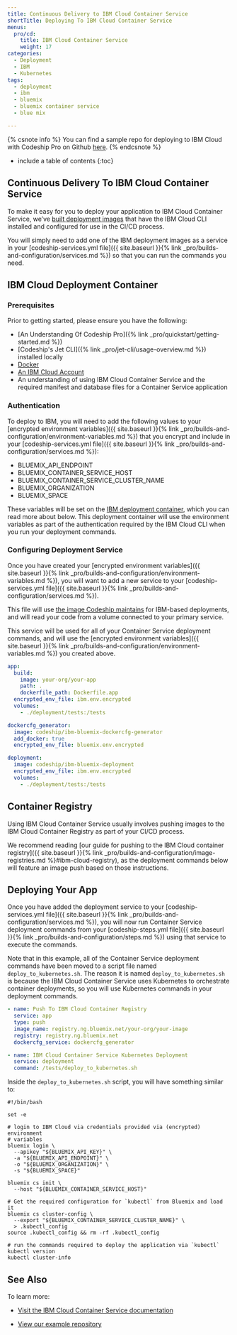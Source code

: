 ```yaml
---
title: Continuous Delivery to IBM Cloud Container Service
shortTitle: Deploying To IBM Cloud Container Service
menus:
  pro/cd:
    title: IBM Cloud Container Service
    weight: 17
categories:
  - Deployment
  - IBM  
  - Kubernetes
tags:
  - deployment
  - ibm
  - bluemix
  - bluemix container service
  - blue mix

---
```

{% csnote info %}
You can find a sample repo for deploying to IBM Cloud with Codeship Pro on Github [here](https://github.com/codeship-library/ibm-bluemix-utilities).
{% endcsnote %}

* include a table of contents
{:toc}

## Continuous Delivery To IBM Cloud Container Service

To make it easy for you to deploy your application to IBM Cloud Container Service, we’ve [built deployment images](https://github.com/codeship-library/ibm-bluemix-utilities) that have the IBM Cloud CLI installed and configured for use in the CI/CD process.

You will simply need to add one of the IBM deployment images as a service in your [codeship-services.yml file]({{ site.baseurl }}{% link _pro/builds-and-configuration/services.md %}) so that you can run the commands you need.

## IBM Cloud Deployment Container

### Prerequisites

Prior to getting started, please ensure you have the following:

- [An Understanding Of Codeship Pro]({% link _pro/quickstart/getting-started.md %})
- [Codeship's Jet CLI]({% link _pro/jet-cli/usage-overview.md %}) installed locally
- [Docker](https://www.docker.com/community-edition)
- [An IBM Cloud Account](https://www.ibm.com/cloud)
- An understanding of using IBM Cloud Container Service and the required manifest and database files for a Container Service application

### Authentication

To deploy to IBM, you will need to add the following values to your [encrypted environment variables]({{ site.baseurl }}{% link _pro/builds-and-configuration/environment-variables.md %}) that you encrypt and include in your [codeship-services.yml file]({{ site.baseurl }}{% link _pro/builds-and-configuration/services.md %}):

- BLUEMIX_API_ENDPOINT
- BLUEMIX_CONTAINER_SERVICE_HOST
- BLUEMIX_CONTAINER_SERVICE_CLUSTER_NAME
- BLUEMIX_ORGANIZATION
- BLUEMIX_SPACE

These variables will be set on the [IBM deployment container](https://github.com/codeship-library/ibm-bluemix-utilities), which you can read more about below. This deployment container will use the environment variables as part of the authentication required by the IBM Cloud CLI when you run your deployment commands.

### Configuring Deployment Service

Once you have created your [encrypted environment variables]({{ site.baseurl }}{% link _pro/builds-and-configuration/environment-variables.md %}), you will want to add a new service to your [codeship-services.yml file]({{ site.baseurl }}{% link _pro/builds-and-configuration/services.md %}).

This file will use [the image Codeship maintains](https://github.com/codeship-library/ibm-bluemix-utilities) for IBM-based deployments, and will read your code from a volume connected to your primary service.

This service will be used for all of your Container Service deployment commands, and will use the [encrypted environment variables]({{ site.baseurl }}{% link _pro/builds-and-configuration/environment-variables.md %}) you created above.

```yaml
app:
  build:
    image: your-org/your-app
    path: .
    dockerfile_path: Dockerfile.app
  encrypted_env_file: ibm.env.encrypted
  volumes:
    - ./deployment/tests:/tests

dockercfg_generator:
  image: codeship/ibm-bluemix-dockercfg-generator
  add_docker: true
  encrypted_env_file: bluemix.env.encrypted

deployment:
  image: codeship/ibm-bluemix-deployment
  encrypted_env_file: ibm.env.encrypted
  volumes:
    - ./deployment/tests:/tests
  ```

## Container Registry

Using IBM Cloud Container Service usually involves pushing images to the IBM Cloud Container Registry as part of your CI/CD process.

We recommend reading [our guide for pushing to the IBM Cloud container registry]({{ site.baseurl }}{% link _pro/builds-and-configuration/image-registries.md %}#ibm-cloud-registry), as the deployment commands below will feature an image push based on those instructions.

## Deploying Your App

Once you have added the deployment service to your [codeship-services.yml file]({{ site.baseurl }}{% link _pro/builds-and-configuration/services.md %}), you will now run Container Service deployment commands from your [codeship-steps.yml file]({{ site.baseurl }}{% link _pro/builds-and-configuration/steps.md %}) using that service to execute the commands.

Note that in this example, all of the Container Service deployment commands have been moved to a script file named `deploy_to_kubernetes.sh`. The reason it is named `deploy_to_kubernetes.sh` is because the IBM Cloud Container Service uses Kubernetes to orchestrate container deployments, so you will use Kubernetes commands in your deployment commands.

```yaml
- name: Push To IBM Cloud Container Registry
  service: app
  type: push
  image_name: registry.ng.bluemix.net/your-org/your-image
  registry: registry.ng.bluemix.net
  dockercfg_service: dockercfg_generator

- name: IBM Cloud Container Service Kubernetes Deployment
  service: deployment
  command: /tests/deploy_to_kubernetes.sh
```

Inside the `deploy_to_kubernetes.sh` script, you will have something similar to:

```shell
#!/bin/bash

set -e

# login to IBM Cloud via credentials provided via (encrypted) environment
# variables
bluemix login \
  --apikey "${BLUEMIX_API_KEY}" \
  -a "${BLUEMIX_API_ENDPOINT}" \
  -o "${BLUEMIX_ORGANIZATION}" \
  -s "${BLUEMIX_SPACE}"

bluemix cs init \
  --host "${BLUEMIX_CONTAINER_SERVICE_HOST}"

# Get the required configuration for `kubectl` from Bluemix and load it
bluemix cs cluster-config \
  --export "${BLUEMIX_CONTAINER_SERVICE_CLUSTER_NAME}" \
  > .kubectl_config
source .kubectl_config && rm -rf .kubectl_config

# run the commands required to deploy the application via `kubectl`
kubectl version
kubectl cluster-info
```

## See Also

To learn more:

- [Visit the IBM Cloud Container Service documentation](https://console.bluemix.net/docs/)

- [View our example repository](https://github.com/codeship-library/ibm-bluemix-utilities)
